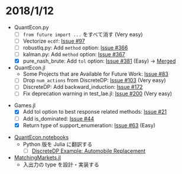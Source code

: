 # 2018/1/12

* QuantEcon.py
  * [ ] `from future import ...` をすべて消す (Very easy)
  * [ ] Vectorize `ecdf`:
    [Issue #97](https://github.com/QuantEcon/QuantEcon.py/issues/97)
  * [ ] robustlq.py: Add `method` option:
    [Issue #366](https://github.com/QuantEcon/QuantEcon.py/issues/366)
  * [ ] kalman.py: Add `method` option:
    [Issue #367](https://github.com/QuantEcon/QuantEcon.py/issues/367)
  - [x] pure_nash_brute: Add `tol` option:
    [Issue #381](https://github.com/QuantEcon/QuantEcon.py/issues/381) (Easy)
    → [Merged](https://github.com/QuantEcon/QuantEcon.py/pull/385)

* QuantEcon.jl
  * Some Projects that are Available for Future Work:
    [Issue #83](https://github.com/QuantEcon/QuantEcon.jl/issues/83)
  * [ ] Drop `num_actions` from DiscreteDP:
    [Issue #103](https://github.com/QuantEcon/QuantEcon.jl/issues/103) (Very easy)
  * [ ] DiscreteDP: Add backward_induction:
    [Issue #172](https://github.com/QuantEcon/QuantEcon.jl/issues/172)
  * [ ] Fix deprecation warning in test_lae.jl:
    [Issue #200](https://github.com/QuantEcon/QuantEcon.jl/issues/200) (Very easy)

- Games.jl
  - [x] Add tol option to best response related methods:
    [Issue #21](https://github.com/QuantEcon/Games.jl/issues/21)
  - [ ] Add is_dominated:
    [Issue #44](https://github.com/QuantEcon/Games.jl/issues/44)
  - [x] Return type of support_enumeration:
    [Issue #63](https://github.com/QuantEcon/Games.jl/issues/63) (Easy)

* [QuantEcon.notebooks](https://github.com/QuantEcon/QuantEcon.notebooks)
  * Python 版を Julia に翻訳する
    * [ ] [DiscreteDP Example: Automobile Replacement](http://nbviewer.jupyter.org/github/QuantEcon/QuantEcon.notebooks/blob/master/ddp_ex_rust96_py.ipynb)

* [MatchingMarkets.jl](https://github.com/oyamad/MatchingMarkets.jl)
  * 入出力の type を設計・実装する
